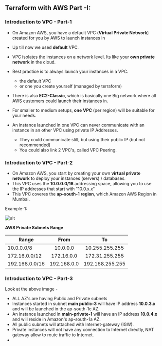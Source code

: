 ## Terraform with AWS Part -I:

### Introduction to VPC - Part-1

* On Amazon AWS, you have a default VPC (**Virtual Private Network**) created for you by AWS to launch instances in
* Up till now we used **default** VPC.
* VPC isolates the instances on a network level. Its like your **own private network** in the cloud.
* Best practice is to always launch your instances in a VPC.
    * the default VPC
    * or one you create yourself (managed by terraform)

* There is also **EC2-Classic**, which is basically one Big network where all AWS customers could launch their instances in.
* For smaller to medium setups, **one VPC** (per region) will be suitable for your needs.
* An instance launched in one VPC can never communicate with an instance in an other VPC using private IP Addresses.
  * They could communicate still, but using their public IP (but not recommended)
  * You could also link 2 VPC's, called VPC Peering.
  

### Introduction to VPC - Part-2

* On Amazon AWS, you start by creating your own **virtual private network** to deploy your instances (servers) / databases.
* This VPC uses the **10.0.0.0/16** addressing space, allowing you to use the IP addresses that start with "10.0.x.x"
* This VPC coveres the **ap-south-1 region**, which Amazon AWS Region in Mumbai.

Example-1:

![alt]()

**AWS Private Subnets Range**

| Range          | From        |  To             |
| -------------- |:-----------:|:---------------:|
| 10.0.0.0/8     | 10.0.0.0    | 10.255.255.255  |
| 172.16.0.0/12  | 172.16.0.0  | 172.31.255.255  |
| 192.168.0.0/16 | 192.168.0.0 | 192.168.255.255 |


### Introduction to VPC - Part-3

Look at the above image -

* ALL AZ's are having Public and Private subnets
* Instances started in subnet **main public-3** will have IP address **10.0.3.x** and will be launched in the ap-south-1c AZ.
* An instance launched in **main-private-1** will have an IP address **10.0.4.x** and will reside in Amazon's ap-south-1a AZ.
* All public subnets will attached with Internet-gateway (IGW).
* Private instances will not have any connection to Internet directly, NAT gateway allow to route traffic to Internet.
* 


